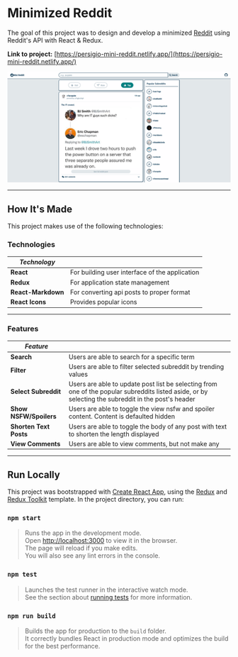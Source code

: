 # Minimized Reddit

The goal of this project was to design and develop a minimized [Reddit](https://www.reddit.com) using Reddit's API with React & Redux.

**Link to project:** [https://persigio-mini-reddit.netlify.app/](https://persigio-mini-reddit.netlify.app/)

![Screenshot of Mini-Reddit](./public/screenshot.png)

---

## How It's Made

This project makes use of the following technologies:

### Technologies

| *Technology*||
|---|---|
| **React** | For building user interface of the application |
| **Redux** | For application state management |
| **React-Markdown** | For converting api posts to proper format |
| **React Icons** | Provides popular icons |

---

### Features

| *Feature*||
|---|---|
| **Search** | Users are able to search for a specific term |
| **Filter** | Users are able to filter selected subreddit by trending values |
| **Select Subreddit**| Users are able to update post list be selecting from one of the popular subreddits listed aside, or by selecting the subreddit in the post's header |
| **Show NSFW/Spoilers** | Users are able to toggle the view nsfw and spoiler content.   Content is defaulted hidden |
| **Shorten Text Posts** | Users are able to toggle the body of any post with text to shorten the length displayed |
| **View Comments** | Users are able to view comments, but not make any |

---

## Run Locally

This project was bootstrapped with [Create React App](https://github.com/facebook/create-react-app), using the [Redux](https://redux.js.org/) and [Redux Toolkit](https://redux-toolkit.js.org/) template.
In the project directory, you can run:

### `npm start`

> Runs the app in the development mode.  
> Open [http://localhost:3000](http://localhost:3000) to view it in the browser.  
> The page will reload if you make edits.  
> You will also see any lint errors in the console.

### `npm test`

> Launches the test runner in the interactive watch mode.  
> See the section about [running tests](https://facebook.github.io/create-react-app/docs/running-tests) for more information.

### `npm run build`

> Builds the app for production to the `build` folder.  
> It correctly bundles React in production mode and optimizes the build for the best performance.  
